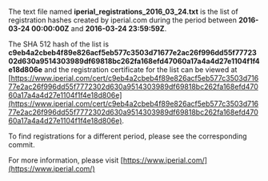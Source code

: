 The text file named **iperial_registrations_2016_03_24.txt** is the list of registration hashes created by iperial.com during the period between **2016-03-24 00:00:00Z** and **2016-03-24 23:59:59Z**.

The SHA 512 hash of the list is **c9eb4a2cbeb4f89e826acf5eb577c3503d71677e2ac26f996dd55f7772302d630a9514303989df69818bc262fa168efd47060a17a4a4d27e1104f1f4e18d806e** and the registration certificate for the list can be viewed at [https://www.iperial.com/cert/c9eb4a2cbeb4f89e826acf5eb577c3503d71677e2ac26f996dd55f7772302d630a9514303989df69818bc262fa168efd47060a17a4a4d27e1104f1f4e18d806e](https://www.iperial.com/cert/c9eb4a2cbeb4f89e826acf5eb577c3503d71677e2ac26f996dd55f7772302d630a9514303989df69818bc262fa168efd47060a17a4a4d27e1104f1f4e18d806e).

To find registrations for a different period, please see the corresponding commit.

For more information, please visit [https://www.iperial.com/](https://www.iperial.com/)
